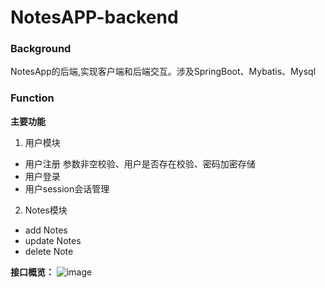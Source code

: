 # NotesAPP-backend
### Background
NotesApp的后端,实现客户端和后端交互。涉及SpringBoot、Mybatis、Mysql
### Function
**主要功能**
1. 用户模块
- 用户注册 
参数非空校验、用户是否存在校验、密码加密存储
- 用户登录
- 用户session会话管理
2. Notes模块
- add Notes
- update Notes 
- delete Note<br>

**接口概览：**
![image](https://user-images.githubusercontent.com/57993597/137424373-24ffb4dd-79c4-43a6-8cde-88ef07322202.png)
